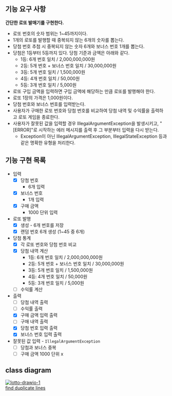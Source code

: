 ## 기능 요구 사항
**간단한 로또 발매기를 구현한다.**

* 로또 번호의 숫자 범위는 1~45까지이다.
* 1개의 로또를 발행할 때 중복되지 않는 6개의 숫자를 뽑는다.
* 당첨 번호 추첨 시 중복되지 않는 숫자 6개와 보너스 번호 1개를 뽑는다.
* 당첨은 1등부터 5등까지 있다. 당첨 기준과 금액은 아래와 같다.
  * 1등: 6개 번호 일치 / 2,000,000,000원
  * 2등: 5개 번호 + 보너스 번호 일치 / 30,000,000원
  * 3등: 5개 번호 일치 / 1,500,000원
  * 4등: 4개 번호 일치 / 50,000원
  * 5등: 3개 번호 일치 / 5,000원
* 로또 구입 금액을 입력하면 구입 금액에 해당하는 만큼 로또를 발행해야 한다.
* 로또 1장의 가격은 1,000원이다.
* 당첨 번호와 보너스 번호를 입력받는다.
* 사용자가 구매한 로또 번호와 당첨 번호를 비교하여 당첨 내역 및 수익률을 출력하고 로또 게임을 종료한다.
* 사용자가 잘못된 값을 입력할 경우 IllegalArgumentException을 발생시키고, "[ERROR]"로 시작하는 에러 메시지를 출력 후 그 부분부터 입력을 다시 받는다.
  * Exception이 아닌 IllegalArgumentException, IllegalStateException 등과 같은 명확한 유형을 처리한다.


## 기능 구현 목록
* 입력
  * [x] 당첨 번호
    * 6개 입력
  * [x] 보너스 번호
    * 1개 입력
  * [x] 구매 금액
    * 1000 단위 입력
* 로또 발행 
  * [x] 생성 - 6개 번호를 저장
  * [x] 랜덤 번호 6개 생성 (1~45 중 6개)
* 당첨 통계
  * [x] 각 로또 번호와 당첨 번호 비교
  * [x] 당첨 내역 계산
    * 1등: 6개 번호 일치 / 2,000,000,000원
    * 2등: 5개 번호 + 보너스 번호 일치 / 30,000,000원
    * 3등: 5개 번호 일치 / 1,500,000원
    * 4등: 4개 번호 일치 / 50,000원
    * 5등: 3개 번호 일치 / 5,000원
  * [ ] 수익률 계산
* 출력
  * [ ] 당첨 내역 출력
  * [ ] 수익률 출력
  * [x] 구매 금액 입력 출력
  * [ ] 구매 내역 출력
  * [x] 당첨 번호 입력 출력
  * [x] 보너스 번호 입력 출력
* 잘못된 값 입력 - `IllegalArgumentException`
  * [ ] 당첨과 보너스 중복
  * [ ] 구매 금액 1000 단위 x

## class diagram
<a href="https://ibb.co/z5LqwxK"><img src="https://i.ibb.co/GJ1zjpg/lotto-drawio-1.png" alt="lotto-drawio-1" border="0"></a><br /><a target='_blank' href='https://dedupelist.com/'>find duplicate lines</a><br />

